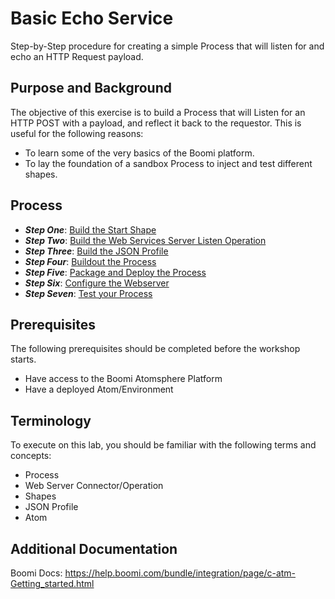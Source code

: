 # Basic Echo Service

Step-by-Step procedure for creating a simple Process that will listen for and echo an HTTP Request payload.

## Purpose and Background

The objective of this exercise is to build a Process that will Listen for an HTTP POST with a payload, and reflect it back to the requestor. This is useful for the following reasons:

- To learn some of the very basics of the Boomi platform.
- To lay the foundation of a sandbox Process to inject and test different shapes.

## Process

- ***Step One***: [Build the Start Shape](echoLab.md)
- ***Step Two***: [Build the Web Services Server Listen Operation](echoLab.md)
- ***Step Three***: [Build the JSON Profile](echoLab.md)
- ***Step Four***: [Buildout the Process](echoLab.md)
- ***Step Five***: [Package and Deploy the Process](echoLab.md)
- ***Step Six***: [Configure the Webserver](echoLab.md)
- ***Step Seven***: [Test your Process](echoLab.md)

## Prerequisites

The following prerequisites should be completed before the workshop starts.

- Have access to the Boomi Atomsphere Platform
- Have a deployed Atom/Environment

## Terminology

To execute on this lab, you should be familiar with the following terms and concepts:

- Process
- Web Server Connector/Operation
- Shapes
- JSON Profile
- Atom

## Additional Documentation

Boomi Docs: https://help.boomi.com/bundle/integration/page/c-atm-Getting_started.html

